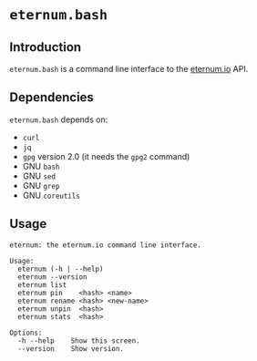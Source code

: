 # `eternum.bash`

## Introduction

`eternum.bash` is a command line interface to the [eternum.io][] API.

[eternum.io]: https://www.eternum.io

## Dependencies

`eternum.bash` depends on:

- `curl`
- `jq`
- `gpg` version 2.0 (it needs the `gpg2` command)
- GNU `bash`
- GNU `sed`
- GNU `grep`
- GNU `coreutils`

## Usage

```
eternum: the eternum.io command line interface.

Usage:
  eternum (-h | --help)
  eternum --version
  eternum list
  eternum pin    <hash> <name>
  eternum rename <hash> <new-name>
  eternum unpin  <hash>
  eternum stats  <hash>

Options:
  -h --help    Show this screen.
  --version    Show version.
```
